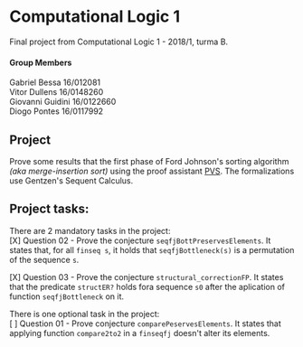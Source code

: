 # Computational Logic 1
Final project from Computational Logic 1 - 2018/1, turma B.

#### Group Members
Gabriel Bessa   16/012081   
Vitor Dullens  16/0148260   
Giovanni Guidini  16/0122660   
Diogo Pontes  16/0117992   

## Project
 Prove some results that the first phase of Ford Johnson's sorting algorithm *(aka merge-insertion sort)* using the proof assistant [PVS](http://pvs.csl.sri.com/). The formalizations use Gentzen's Sequent Calculus.

## Project tasks:
There are 2 mandatory tasks in the project:    
[X] Question 02 - Prove the conjecture `seqfjBottPreservesElements`. It states that, for all `finseq s`, it holds that `seqfjBottleneck(s)` is a permutation of the sequence `s`.

[X] Question 03 - Prove the conjecture `structural_correctionFP`. It states that the predicate `structER?` holds fora sequence `s0` after the aplication of function `seqfjBottleneck` on it.

There is one optional task in the project:    
[ ] Question 01 - Prove conjecture `comparePeservesElements`. It states that applying function `compare2to2` in a `finseqfj` doesn't alter its elements.


